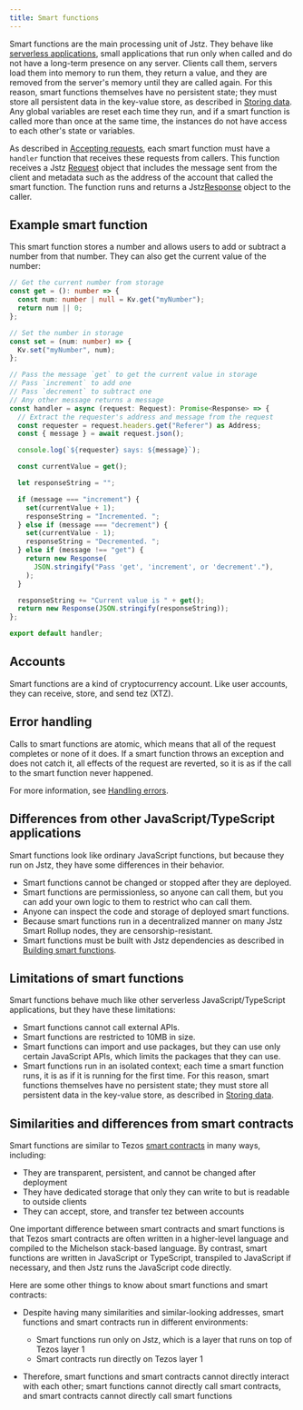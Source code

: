 ```yaml
---
title: Smart functions
---
```


Smart functions are the main processing unit of Jstz.
They behave like [serverless applications](https://en.wikipedia.org/wiki/Serverless_computing), small applications that run only when called and do not have a long-term presence on any server.
Clients call them, servers load them into memory to run them, they return a value, and they are removed from the server's memory until they are called again.
For this reason, smart functions themselves have no persistent state; they must store all persistent data in the key-value store, as described in [Storing data](/functions/data_storage).
Any global variables are reset each time they run, and if a smart function is called more than once at the same time, the instances do not have access to each other's state or variables.

As described in [Accepting requests](/functions/requests), each smart function must have a `handler` function that receives these requests from callers.
This function receives a Jstz [Request](/api/request) object that includes the message sent from the client and metadata such as the address of the account that called the smart function.
The function runs and returns a Jstz[Response](/api/response) object to the caller.

## Example smart function

This smart function stores a number and allows users to add or subtract a number from that number.
They can also get the current value of the number:

```typescript
// Get the current number from storage
const get = (): number => {
  const num: number | null = Kv.get("myNumber");
  return num || 0;
};

// Set the number in storage
const set = (num: number) => {
  Kv.set("myNumber", num);
};

// Pass the message `get` to get the current value in storage
// Pass `increment` to add one
// Pass `decrement` to subtract one
// Any other message returns a message
const handler = async (request: Request): Promise<Response> => {
  // Extract the requester's address and message from the request
  const requester = request.headers.get("Referer") as Address;
  const { message } = await request.json();

  console.log(`${requester} says: ${message}`);

  const currentValue = get();

  let responseString = "";

  if (message === "increment") {
    set(currentValue + 1);
    responseString = "Incremented. ";
  } else if (message === "decrement") {
    set(currentValue - 1);
    responseString = "Decremented. ";
  } else if (message !== "get") {
    return new Response(
      JSON.stringify("Pass 'get', 'increment', or 'decrement'."),
    );
  }

  responseString += "Current value is " + get();
  return new Response(JSON.stringify(responseString));
};

export default handler;
```

## Accounts

Smart functions are a kind of cryptocurrency account.
Like user accounts, they can receive, store, and send tez (XTZ).

## Error handling

Calls to smart functions are atomic, which means that all of the request completes or none of it does.
If a smart function throws an exception and does not catch it, all effects of the request are reverted, so it is as if the call to the smart function never happened.

For more information, see [Handling errors](/functions/errors).

## Differences from other JavaScript/TypeScript applications

Smart functions look like ordinary JavaScript functions, but because they run on Jstz, they have some differences in their behavior.

- Smart functions cannot be changed or stopped after they are deployed.
- Smart functions are permissionless, so anyone can call them, but you can add your own logic to them to restrict who can call them.
- Anyone can inspect the code and storage of deployed smart functions.
- Because smart functions run in a decentralized manner on many Jstz Smart Rollup nodes, they are censorship-resistant.
- Smart functions must be built with Jstz dependencies as described in [Building smart functions](/functions/building).

## Limitations of smart functions

Smart functions behave much like other serverless JavaScript/TypeScript applications, but they have these limitations:

- Smart functions cannot call external APIs.
- Smart functions are restricted to 10MB in size.
- Smart functions can import and use packages, but they can use only certain JavaScript APIs, which limits the packages that they can use.
- Smart functions run in an isolated context; each time a smart function runs, it is as if it is running for the first time.
For this reason, smart functions themselves have no persistent state; they must store all persistent data in the key-value store, as described in [Storing data](/functions/data_storage).
<!-- https://huancheng-trili.github.io/jstz-api-coverage/ -->

## Similarities and differences from smart contracts

Smart functions are similar to Tezos [smart contracts](https://docs.tezos.com/smart-contracts) in many ways, including:

- They are transparent, persistent, and cannot be changed after deployment
- They have dedicated storage that only they can write to but is readable to outside clients
- They can accept, store, and transfer tez between accounts

One important difference between smart contracts and smart functions is that Tezos smart contracts are often written in a higher-level language and compiled to the Michelson stack-based language.
By contrast, smart functions are written in JavaScript or TypeScript, transpiled to JavaScript if necessary, and then Jstz runs the JavaScript code directly.

Here are some other things to know about smart functions and smart contracts:

- Despite having many similarities and similar-looking addresses, smart functions and smart contracts run in different environments:

  - Smart functions run only on Jstz, which is a layer that runs on top of Tezos layer 1
  - Smart contracts run directly on Tezos layer 1

- Therefore, smart functions and smart contracts cannot directly interact with each other; smart functions cannot directly call smart contracts, and smart contracts cannot directly call smart functions
